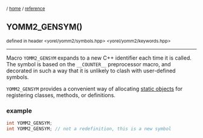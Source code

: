 <sub>/ [home](/README.md) / [reference](README.md) </sub>

## YOMM2_GENSYM()
<sub>defined in header <yorel/yomm2/symbols.hpp>
<yorel/yomm2/keywords.hpp></sub>

---
Macro `YOMM2_GENSYM` expands to a new C++ identifier each time it is called. The
symbol is based on the `__COUNTER__` preprocessor macro, and decorated in such a
way that it is unlikely to clash with user-defined symbols.

`YOMM2_GENSYM` provides a convenient way of allocating [static
objects](static-object.md) for registering classes, methods, or definitions.

### example

```c++
int YOMM2_GENSYM;
int YOMM2_GENSYM; // not a redefinition, this is a new symbol
```
